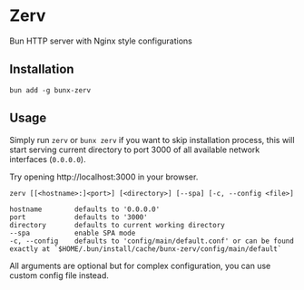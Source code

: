 # Zerv
Bun HTTP server with Nginx style configurations

## Installation
`bun add -g bunx-zerv`

## Usage
Simply run `zerv` or `bunx zerv` if you want to skip installation process, this will start serving current directory to port 3000 of all available network interfaces (`0.0.0.0`).

Try opening http://localhost:3000 in your browser.

`zerv [[<hostname>:]<port>] [<directory>] [--spa] [-c, --config <file>]`
```
hostname        defaults to '0.0.0.0'
port            defaults to '3000'
directory       defaults to current working directory
--spa           enable SPA mode
-c, --config    defaults to 'config/main/default.conf' or can be found exactly at `$HOME/.bun/install/cache/bunx-zerv/config/main/default`
```
All arguments are optional but for complex configuration, you can use custom config file instead.

